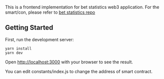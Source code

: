 This is a frontend implementation for bet statistics web3 application.
For the smart/con, please refer to [bet statistics repo](https://github.com/nowissan/bet-statistics)


## Getting Started

First, run the development server:

```
yarn install
yarn dev
```

Open [http://localhost:3000](http://localhost:3000) with your browser to see the result.

You can edit constants/index.js to change the address of smart contract.

